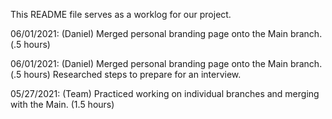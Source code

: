 This README file serves as a worklog for our project. 

06/01/2021: (Daniel) Merged personal branding page onto the Main branch.  (.5 hours)

06/01/2021: (Daniel) Merged personal branding page onto the Main branch.  (.5 hours)
                    Researched steps to prepare for an interview. 
                    
05/27/2021: (Team) Practiced working on individual branches and merging with the Main.  (1.5 hours)
